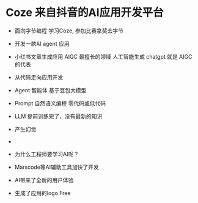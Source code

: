 # Coze 来自抖音的AI应用开发平台

- 面向字节编程 
  学习Coze, 参加比赛拿奖去字节

- 开发一款AI agent 应用
 - 小红书文章生成应用 AIGC 最擅长的领域
  人工智能生成 chatgpt 就是 AIGC 的代表
 - 从代码走向应用开发
 - Agent 智能体
  基于豆包大模型
 - Prompt 
  自然语义编程
  零代码或低代码
 - LLM 提前训练完了，没有最新的知识
  - 产生幻觉
  -

- 为什么工程师要学习AI呢？
 - Marscode等AI辅助工具加快了开发
 - AI带来了全新的用户体验
  - 生成了应用的logo Free 

